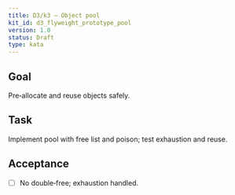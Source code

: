 ```yaml
---
title: D3/k3 — Object pool
kit_id: d3_flyweight_prototype_pool
version: 1.0
status: Draft
type: kata
---
```

## Goal
Pre‑allocate and reuse objects safely.
## Task
Implement pool with free list and poison; test exhaustion and reuse.
## Acceptance
- [ ] No double‑free; exhaustion handled.